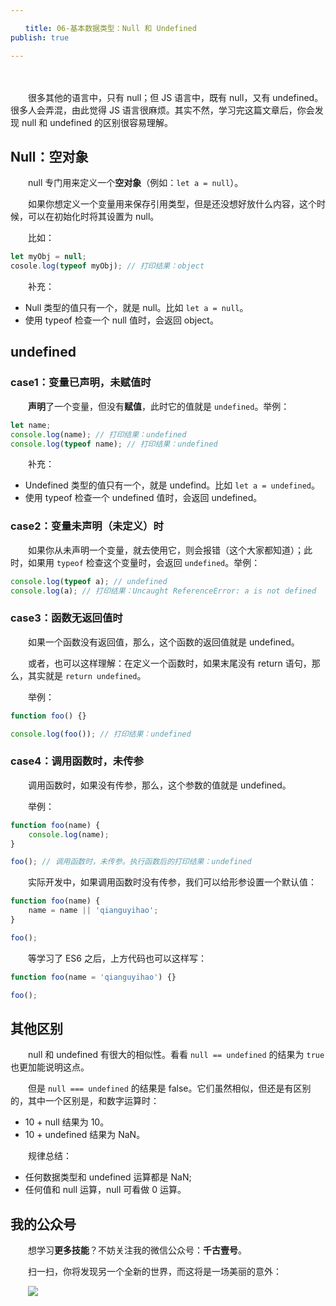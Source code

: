 ```yaml
---

　　title: 06-基本数据类型：Null 和 Undefined
publish: true

---
```


　　<ArticleTopAd></ArticleTopAd>

　　很多其他的语言中，只有 null；但 JS 语言中，既有 null，又有 undefined。很多人会弄混，由此觉得 JS 语言很麻烦。其实不然，学习完这篇文章后，你会发现 null 和 undefined 的区别很容易理解。

## Null：空对象

　　null 专门用来定义一个**空对象**（例如：`let a = null`）。

　　如果你想定义一个变量用来保存引用类型，但是还没想好放什么内容，这个时候，可以在初始化时将其设置为 null。

　　比如：

```js
let myObj = null;
cosole.log(typeof myObj); // 打印结果：object
```

　　补充：

- Null 类型的值只有一个，就是 null。比如 `let a = null`。
- 使用 typeof 检查一个 null 值时，会返回 object。

## undefined

### case1：变量已声明，未赋值时

　　**声明**了一个变量，但没有**赋值**，此时它的值就是 `undefined`。举例：

```js
let name;
console.log(name); // 打印结果：undefined
console.log(typeof name); // 打印结果：undefined
```

　　补充：

- Undefined 类型的值只有一个，就是 undefind。比如 `let a = undefined`。
- 使用 typeof 检查一个 undefined 值时，会返回 undefined。

### case2：变量未声明（未定义）时

　　如果你从未声明一个变量，就去使用它，则会报错（这个大家都知道）；此时，如果用 `typeof` 检查这个变量时，会返回 `undefined`。举例：

```js
console.log(typeof a); // undefined
console.log(a); // 打印结果：Uncaught ReferenceError: a is not defined
```

### case3：函数无返回值时

　　如果一个函数没有返回值，那么，这个函数的返回值就是 undefined。

　　或者，也可以这样理解：在定义一个函数时，如果末尾没有 return 语句，那么，其实就是 `return undefined`。

　　举例：

```js
function foo() {}

console.log(foo()); // 打印结果：undefined
```

### case4：调用函数时，未传参

　　调用函数时，如果没有传参，那么，这个参数的值就是 undefined。

　　举例：

```js
function foo(name) {
    console.log(name);
}

foo(); // 调用函数时，未传参。执行函数后的打印结果：undefined
```

　　实际开发中，如果调用函数时没有传参，我们可以给形参设置一个默认值：

```js
function foo(name) {
    name = name || 'qianguyihao';
}

foo();
```

　　等学习了 ES6 之后，上方代码也可以这样写：

```js
function foo(name = 'qianguyihao') {}

foo();
```

## 其他区别

　　null 和 undefined 有很大的相似性。看看 `null == undefined` 的结果为 `true` 也更加能说明这点。

　　但是 `null === undefined` 的结果是 false。它们虽然相似，但还是有区别的，其中一个区别是，和数字运算时：

- 10 + null 结果为 10。
- 10 + undefined 结果为 NaN。

　　规律总结：

- 任何数据类型和 undefined 运算都是 NaN;
- 任何值和 null 运算，null 可看做 0 运算。

## 我的公众号

　　想学习**更多技能**？不妨关注我的微信公众号：**千古壹号**。

　　扫一扫，你将发现另一个全新的世界，而这将是一场美丽的意外：

　　![](https://img.smyhvae.com/20200102.png)
